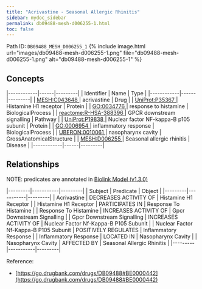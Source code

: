 ```yaml
---
title: "Acrivastine - Seasonal Allergic Rhinitis"
sidebar: mydoc_sidebar
permalink: db09488-mesh-d006255-1.html
toc: false 
---
```



Path ID: `DB09488_MESH_D006255_1`
{% include image.html url="images/db09488-mesh-d006255-1.png" file="db09488-mesh-d006255-1.png" alt="db09488-mesh-d006255-1" %}

## Concepts

|------------|------|---------|
| Identifier | Name | Type    |
|------------|------|---------|
| <a href="https://identifiers.org/MESH:C043648">MESH:C043648 </a> | acrivastine | Drug |
| <a href="https://identifiers.org/UniProt:P35367">UniProt:P35367 </a> | Histamine H1 receptor | Protein |
| <a href="https://identifiers.org/GO:0034776">GO:0034776 </a> | response to histamine | BiologicalProcess |
| <a href="https://identifiers.org/reactome:R-HSA-388396">reactome:R-HSA-388396 </a> | GPCR downstream signalling | Pathway |
| <a href="https://identifiers.org/UniProt:P19838">UniProt:P19838 </a> | Nuclear factor NF-kappa-B p105 subunit | Protein |
| <a href="https://identifiers.org/GO:0006954">GO:0006954 </a> | inflammatory response | BiologicalProcess |
| <a href="https://identifiers.org/UBERON:0010061">UBERON:0010061 </a> | nasopharynx cavity | GrossAnatomicalStructure |
| <a href="https://identifiers.org/MESH:D006255">MESH:D006255 </a> | Seasonal allergic rhinitis | Disease |
|------------|------|---------|

## Relationships


NOTE: predicates are annotated in <a href="https://github.com/biolink/biolink-model/releases/tag/v1.3.0">Biolink Model (v1.3.0)</a>

|---------|-----------|---------|
| Subject | Predicate | Object  |
|---------|-----------|---------|
| Acrivastine | DECREASES ACTIVITY OF | Histamine H1 Receptor |
| Histamine H1 Receptor | PARTICIPATES IN | Response To Histamine |
| Response To Histamine | INCREASES ACTIVITY OF | Gpcr Downstream Signalling |
| Gpcr Downstream Signalling | INCREASES ACTIVITY OF | Nuclear Factor Nf-Kappa-B P105 Subunit |
| Nuclear Factor Nf-Kappa-B P105 Subunit | POSITIVELY REGULATES | Inflammatory Response |
| Inflammatory Response | LOCATED IN | Nasopharynx Cavity |
| Nasopharynx Cavity | AFFECTED BY | Seasonal Allergic Rhinitis |
|---------|-----------|---------|

Reference: 
  - [https://go.drugbank.com/drugs/DB09488#BE0000442](https://go.drugbank.com/drugs/DB09488#BE0000442)

